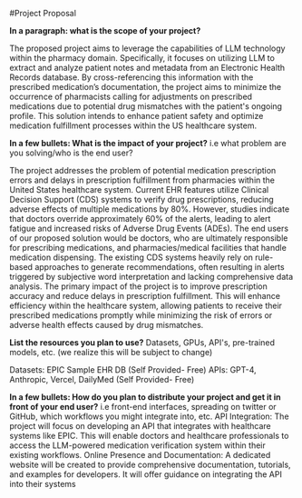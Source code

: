 #Project Proposal

**In a paragraph: what is the scope of your project?**

The proposed project aims to leverage the capabilities of LLM technology within the pharmacy domain. Specifically, it focuses on utilizing LLM to extract and analyze patient notes and metadata from an Electronic Health Records database. By cross-referencing this information with the prescribed medication’s documentation, the project aims to minimize the occurrence of pharmacists calling for adjustments on prescribed medications due to potential drug mismatches with the patient's ongoing profile. This solution intends to enhance patient safety and optimize medication fulfillment processes within the US healthcare system.

**In a few bullets: What is the impact of your project?**
i.e what problem are you solving/who is the end user?

The project addresses the problem of potential medication prescription errors and delays in prescription fulfillment from pharmacies within the United States healthcare system.
Current EHR features utilize Clinical Decision Support (CDS) systems to verify drug prescriptions, reducing adverse effects of multiple medications by 80%. However, studies indicate that doctors override approximately 60% of the alerts, leading to alert fatigue and increased risks of Adverse Drug Events (ADEs).
The end users of our proposed solution would be doctors, who are ultimately responsible for prescribing medications, and pharmacies/medical facilities that handle medication dispensing.
The existing CDS systems heavily rely on rule-based approaches to generate recommendations, often resulting in alerts triggered by subjective word interpretation and lacking comprehensive data analysis.
The primary impact of the project is to improve prescription accuracy and reduce delays in prescription fulfillment. This will enhance efficiency within the healthcare system, allowing patients to receive their prescribed medications promptly while minimizing the risk of errors or adverse health effects caused by drug mismatches.

**List the resources you plan to use?**
Datasets, GPUs, API's, pre-trained models, etc. (we realize this will be subject to change)

Datasets: EPIC Sample EHR DB (Self Provided- Free)
APIs: GPT-4, Anthropic, Vercel, DailyMed (Self Provided- Free)

**In a few bullets: How do you plan to distribute your project and get it in front of your end user?**
i.e front-end interfaces, spreading on twitter or GitHub, which workflows you might integrate into, etc.
API Integration: The project will focus on developing an API that integrates with healthcare systems like EPIC. This will enable doctors and healthcare professionals to access the LLM-powered medication verification system within their existing workflows.
Online Presence and Documentation: A dedicated website will be created to provide comprehensive documentation, tutorials, and examples for developers. It will offer guidance on integrating the API into their systems
